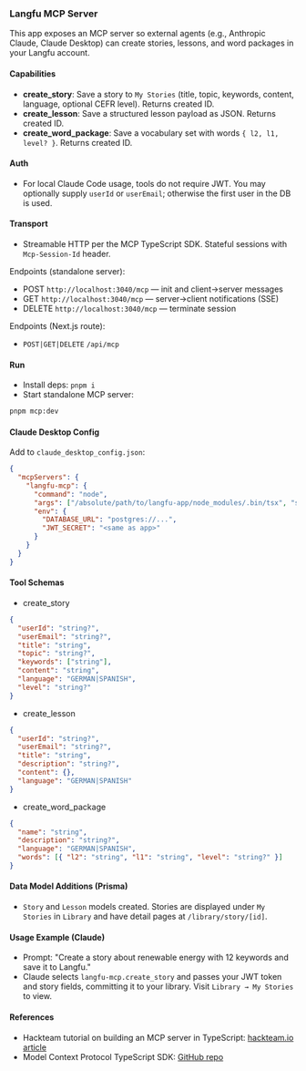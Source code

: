 ### Langfu MCP Server

This app exposes an MCP server so external agents (e.g., Anthropic Claude, Claude Desktop) can create stories, lessons, and word packages in your Langfu account.

#### Capabilities

- **create_story**: Save a story to `My Stories` (title, topic, keywords, content, language, optional CEFR level). Returns created ID.
- **create_lesson**: Save a structured lesson payload as JSON. Returns created ID.
- **create_word_package**: Save a vocabulary set with words `{ l2, l1, level? }`. Returns created ID.

#### Auth

- For local Claude Code usage, tools do not require JWT. You may optionally supply `userId` or `userEmail`; otherwise the first user in the DB is used.

#### Transport

- Streamable HTTP per the MCP TypeScript SDK. Stateful sessions with `Mcp-Session-Id` header.

Endpoints (standalone server):

- POST `http://localhost:3040/mcp` — init and client->server messages
- GET `http://localhost:3040/mcp` — server->client notifications (SSE)
- DELETE `http://localhost:3040/mcp` — terminate session

Endpoints (Next.js route):

- `POST|GET|DELETE` `/api/mcp`

#### Run

- Install deps: `pnpm i`
- Start standalone MCP server:

```bash
pnpm mcp:dev
```

#### Claude Desktop Config

Add to `claude_desktop_config.json`:

```json
{
  "mcpServers": {
    "langfu-mcp": {
      "command": "node",
      "args": ["/absolute/path/to/langfu-app/node_modules/.bin/tsx", "scripts/mcp-server.ts"],
      "env": {
        "DATABASE_URL": "postgres://...",
        "JWT_SECRET": "<same as app>"
      }
    }
  }
}
```

#### Tool Schemas

- create_story

```json
{
  "userId": "string?",
  "userEmail": "string?",
  "title": "string",
  "topic": "string?",
  "keywords": ["string"],
  "content": "string",
  "language": "GERMAN|SPANISH",
  "level": "string?"
}
```

- create_lesson

```json
{
  "userId": "string?",
  "userEmail": "string?",
  "title": "string",
  "description": "string?",
  "content": {},
  "language": "GERMAN|SPANISH"
}
```

- create_word_package

```json
{
  "name": "string",
  "description": "string?",
  "language": "GERMAN|SPANISH",
  "words": [{ "l2": "string", "l1": "string", "level": "string?" }]
}
```

#### Data Model Additions (Prisma)

- `Story` and `Lesson` models created. Stories are displayed under `My Stories` in `Library` and have detail pages at `/library/story/[id]`.

#### Usage Example (Claude)

- Prompt: "Create a story about renewable energy with 12 keywords and save it to Langfu."
- Claude selects `langfu-mcp.create_story` and passes your JWT token and story fields, committing it to your library. Visit `Library → My Stories` to view.

#### References

- Hackteam tutorial on building an MCP server in TypeScript: [hackteam.io article](https://hackteam.io/blog/build-your-first-mcp-server-with-typescript-in-under-10-minutes/)
- Model Context Protocol TypeScript SDK: [GitHub repo](https://github.com/modelcontextprotocol/typescript-sdk)
